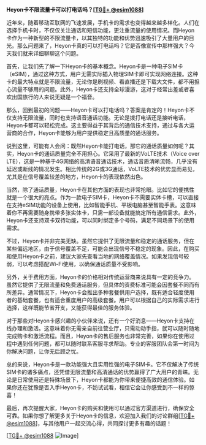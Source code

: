 **Heyon卡不限流量卡可以打电话吗？[[TG💪+ @esim1088](https://t.me/s/esim1088)]**

近年来，随着移动互联网的飞速发展，手机卡的需求也变得越来越多样化。人们在选择手机卡时，不仅仅关注通话和短信功能，更注重流量的使用情况。而Heyon卡作为一种新型的不限流量卡，以其独特的功能和优势迅速吸引了大量用户的目光。那么问题来了，Heyon卡真的可以打电话吗？它是否像宣传中那样强大？今天我们就来详细聊聊这个问题。

首先，让我们先了解一下Heyon卡的基本概念。Heyon卡是一种电子SIM卡（eSIM），通过这种方式，用户无需实际插入物理SIM卡即可实现网络连接。这种卡的最大特点就是不限流量，无论你是刷视频、看直播还是下载大文件，都不用担心流量不够用的问题。此外，Heyon卡还支持全球漫游，这对于经常出差或者喜欢出国旅行的人来说无疑是一个福音。

那么，回到最初的问题——Heyon卡可以打电话吗？答案是肯定的！Heyon卡不仅支持无限流量，同时也支持语音通话功能。无论是拨打电话还是接听电话，Heyon卡都可以轻松完成。这主要得益于其背后的通信技术支持，通过与各大运营商的合作，Heyon卡能够为用户提供稳定且高质量的通话服务。

说到这里，可能有人会问：既然Heyon卡能打电话，那它的通话质量如何呢？其实，Heyon卡的通话质量完全不用担心。它采用了最新的VoLTE技术（Voice over LTE），这是一种基于4G网络的高清语音通话技术，通话音质清晰流畅，几乎没有延迟或断线的情况发生。相比传统的2G或3G通话，VoLTE技术的优势显而易见，尤其是在信号覆盖较差的地方，Heyon卡的表现依然出色。

当然，除了通话质量，Heyon卡在其他方面的表现也非常抢眼。比如它的便携性就是一个很大的亮点。作为一款电子SIM卡，Heyon卡不需要实体卡槽，可以直接在支持eSIM功能的设备上使用，比如智能手机、平板电脑甚至智能手表。这意味着你不再需要随身携带多张实体卡，只需一部设备就能搞定所有通信需求。此外，Heyon卡还支持双卡双待功能，可以同时绑定多个号码，满足不同场景下的使用需求。

不过，Heyon卡并非完美无缺。虽然它提供了无限流量和稳定的通话服务，但在某些偏远地区，由于信号覆盖不足，可能会出现信号不稳定的现象。因此，在购买和使用Heyon卡之前，建议大家先查看当地的网络覆盖情况。如果发现信号较弱，可以考虑搭配Wi-Fi使用，以确保通话质量不受影响。

另外，关于费用方面，Heyon卡的价格相对传统运营商来说具有一定的竞争力。虽然它提供了无限流量和免费通话服务，但具体的资费标准可能会因套餐不同而有所差异。通常情况下，Heyon卡会推出多种套餐供用户选择，既有适合轻度使用者的基础套餐，也有适合重度用户的高级套餐。用户可以根据自己的实际需求进行选择，这样既能节省开支，又能获得最佳的服务体验。

对于那些对Heyon卡感兴趣的小伙伴来说，还有一个好消息——Heyon卡支持在线办理和激活。这意味着你无需亲自前往营业厅，只需动动手指，就可以随时随地完成购卡和激活流程。而且，Heyon卡的售后服务也非常完善，如果你在使用过程中遇到任何问题，都可以随时联系客服寻求帮助。专业的客服团队会第一时间为你解决问题，让你无后顾之忧。

总的来说，Heyon卡是一款功能强大且实用性强的电子SIM卡。它不仅解决了传统SIM卡的诸多痛点，还凭借无限流量和高清通话的优势赢得了广大用户的青睐。无论是日常使用还是特殊场景下，Heyon卡都能为你带来便捷高效的通信体验。如果你还在犹豫是否入手Heyon卡，不妨试试看，相信它会让你感受到不一样的惊喜！

最后，再次提醒大家，Heyon卡的购买和使用可以通过官方渠道进行，确保安全可靠。如果你想了解更多关于Heyon卡的信息，欢迎加入我们的讨论群组[[TG💪+ @esim1088](https://t.me/s/esim1088)]，与其他用户一起交流心得，共同探讨更多有趣的话题！

[[TG💪+ @esim1088](https://t.me/s/esim1088) ![Image](https://i.postimg.cc/4NQfJmqS/Snipaste-2025-05-13-00-14-12.png)]
